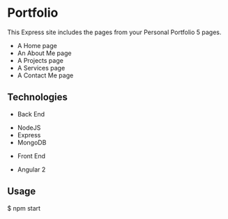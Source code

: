 

# Portfolio

This Express site includes the pages from your Personal Portfolio 5 pages.<br />
 * A Home page
 * An About Me page
 * A Projects page
 * A Services page
 * A Contact Me page
 
## Technologies

* Back End
 - NodeJS
 - Express
 - MongoDB
 
* Front End
 - Angular 2

## Usage

$ npm start <br />
